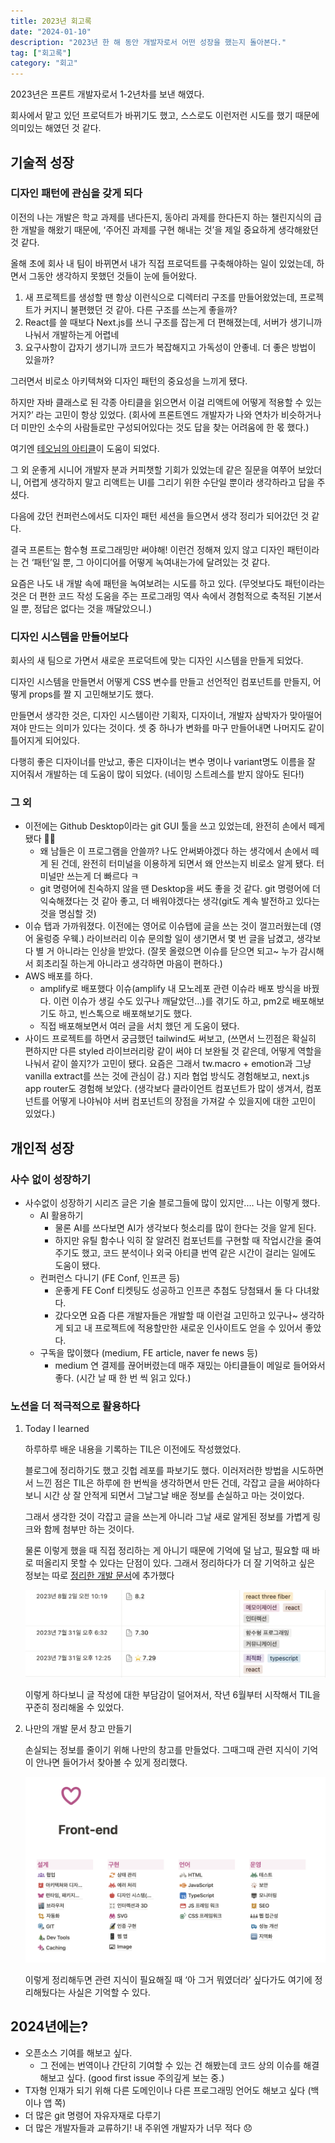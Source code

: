 ```yaml
---
title: 2023년 회고록
date: "2024-01-10"
description: "2023년 한 해 동안 개발자로서 어떤 성장을 했는지 돌아본다."
tag: ["회고록"]
category: "회고"
---
```


2023년은 프론트 개발자로서 1-2년차를 보낸 해였다.

회사에서 맡고 있던 프로덕트가 바뀌기도 했고, 스스로도 이런저런 시도를 했기 때문에 의미있는 해였던 것 같다.

## 기술적 성장

### 디자인 패턴에 관심을 갖게 되다

이전의 나는 개발은 학교 과제를 낸다든지, 동아리 과제를 한다든지 하는 챌린지식의 급한 개발을 해왔기 때문에, ‘주어진 과제를 구현 해내는 것’을 제일 중요하게 생각해왔던 것 같다.

올해 초에 회사 내 팀이 바뀌면서 내가 직접 프로덕트를 구축해야하는 일이 있었는데, 하면서 그동안 생각하지 못했던 것들이 눈에 들어왔다.

1. 새 프로젝트를 생성할 땐 항상 이런식으로 디렉터리 구조를 만들어왔었는데, 프로젝트가 커지니 불편했던 것 같아. 다른 구조를 쓰는게 좋을까?
2. React를 쓸 때보다 Next.js를 쓰니 구조를 잡는게 더 편해졌는데, 서버가 생기니까 나눠서 개발하는게 어렵네
3. 요구사항이 갑자기 생기니까 코드가 복잡해지고 가독성이 안좋네. 더 좋은 방법이 있을까?

그러면서 비로소 아키텍쳐와 디자인 패턴의 중요성을 느끼게 됐다.

하지만 자바 클래스로 된 각종 아티클을 읽으면서 이걸 리액트에 어떻게 적용할 수 있는거지?’ 라는 고민이 항상 있었다. (회사에 프론트엔드 개발자가 나와 연차가 비슷하거나 더 미만인 소수의 사람들로만 구성되어있다는 것도 답을 찾는 어려움에 한 몫 했다.)

여기엔 [테오님의 아티클](https://velog.io/@teo/Javascript에서도-SOLID-원칙이-통할까#1개의-함수는-1개의-역할만-수행하자)이 도움이 되었다.

그 외 운좋게 시니어 개발자 분과 커피챗할 기회가 있었는데 같은 질문을 여쭈어 보았더니, 어렵게 생각하지 말고 리액트는 UI를 그리기 위한 수단일 뿐이라 생각하라고 답을 주셨다.

다음에 갔던 컨퍼런스에서도 디자인 패턴 세션을 들으면서 생각 정리가 되어갔던 것 같다.

결국 프론트는 함수형 프로그래밍만 써야해! 이런건 정해져 있지 않고 디자인 패턴이라는 건 ‘패턴’일 뿐, 그 아이디어를 어떻게 녹여내는가에 달려있는 것 같다.

요즘은 나도 내 개발 속에 패턴을 녹여보려는 시도를 하고 있다. (무엇보다도 패턴이라는 것은 더 편한 코드 작성 도움을 주는 프로그래밍 역사 속에서 경험적으로 축적된 기본서일 뿐, 정답은 없다는 것을 깨달았으니.)

### 디자인 시스템을 만들어보다

회사의 새 팀으로 가면서 새로운 프로덕트에 맞는 디자인 시스템을 만들게 되었다.

디자인 시스템을 만들면서 어떻게 CSS 변수를 만들고 선언적인 컴포넌트를 만들지, 어떻게 props를 짤 지 고민해보기도 했다.

만들면서 생각한 것은, 디자인 시스템이란 기획자, 디자이너, 개발자 삼박자가 맞아떨어져야 만드는 의미가 있다는 것이다. 셋 중 하나가 변화를 마구 만들어내면 나머지도 같이 틀어지게 되어있다.

다행히 좋은 디자이너를 만났고, 좋은 디자이너는 변수 명이나 variant명도 이름을 잘 지어줘서 개발하는 데 도움이 많이 되었다. (네이밍 스트레스를 받지 않아도 된다!)

### 그 외

- 이전에는 Github Desktop이라는 git GUI 툴을 쓰고 있었는데, 완전히 손에서 떼게 됐다 **🥳🎉**
  - 왜 남들은 이 프로그램을 안쓸까? 나도 안써봐야겠다 하는 생각에서 손에서 떼게 된 건데, 완전히 터미널을 이용하게 되면서 왜 안쓰는지 비로소 알게 됐다. 터미널만 쓰는게 더 빠르다 ㅋ
  - git 명령어에 친숙하지 않을 땐 Desktop을 써도 좋을 것 같다. git 명령어에 더 익숙해졌다는 것 같아 좋고, 더 배워야겠다는 생각(git도 계속 발전하고 있다는 것을 명심할 것)
- 이슈 탭과 가까워졌다. 이전에는 영어로 이슈탭에 글을 쓰는 것이 껄끄러웠는데 (영어 울렁증 우웩.) 라이브러리 이슈 문의할 일이 생기면서 몇 번 글을 남겼고, 생각보다 별 거 아니라는 인상을 받았다. (잘못 올렸으면 이슈를 닫으면 되고~ 누가 감시해서 회초리질 하는게 아니라고 생각하면 마음이 편하다.)
- AWS 배포를 하다.
  - amplify로 배포했다 이슈(amplify 내 모노레포 관련 이슈라 배포 방식을 바꿨다. 이런 이슈가 생길 수도 있구나 깨달았던…)를 겪기도 하고, pm2로 배포해보기도 하고, 빈스톡으로 배포해보기도 했다.
  - 직접 배포해보면서 여러 글을 서치 했던 게 도움이 됐다.
- 사이드 프로젝트를 하면서 궁금했던 tailwind도 써보고, (쓰면서 느낀점은 확실히 편하지만 다른 styled 라이브러리랑 같이 써야 더 보완될 것 같은데, 어떻게 역할을 나눠서 같이 쓸지?가 고민이 됐다. 요즘은 그래서 tw.macro + emotion과 그냥 vanilla extract를 쓰는 것에 관심이 감.) 지라 협업 방식도 경험해보고, next.js app router도 경험해 보았다. (생각보다 클라이언트 컴포넌트가 많이 생겨서, 컴포넌트를 어떻게 나야눠야 서버 컴포넌트의 장점을 가져갈 수 있을지에 대한 고민이 있었다.)

## 개인적 성장

### 사수 없이 성장하기

- 사수없이 성장하기 시리즈 글은 기술 블로그들에 많이 있지만.… 나는 이렇게 했다.
  - AI 활용하기
    - 물론 AI를 쓰다보면 AI가 생각보다 헛소리를 많이 한다는 것을 알게 된다.
    - 하지만 유틸 함수나 익히 잘 알려진 컴포넌트를 구현할 때 작업시간을 줄여주기도 했고, 코드 분석이나 외국 아티클 번역 같은 시간이 걸리는 일에도 도움이 됐다.
  - 컨퍼런스 다니기 (FE Conf, 인프콘 등)
    - 운좋게 FE Conf 티켓팅도 성공하고 인프콘 추첨도 당첨돼서 둘 다 다녀왔다.
    - 갔다오면 요즘 다른 개발자들은 개발할 때 이런걸 고민하고 있구나~ 생각하게 되고 내 프로젝트에 적용할만한 새로운 인사이트도 얻을 수 있어서 좋았다.
  - 구독을 많이했다 (medium, FE article, naver fe news 등)
    - medium 연 결제를 끊어버렸는데 매주 재밌는 아티클들이 메일로 들어와서 좋다. (시간 날 때 한 번 씩 읽고 있다.)

### 노션을 더 적극적으로 활용하다

1. Today I learned

   하루하루 배운 내용을 기록하는 TIL은 이전에도 작성했었다.

   블로그에 정리하기도 했고 깃헙 레포를 파보기도 했다. 이러저러한 방법을 시도하면서 느낀 점은 TIL은 하루에 한 번씩을 생각하면서 만든 건데, 각잡고 글을 써야하다보니 시간 상 잘 안적게 되면서 그날그날 배운 정보를 손실하고 마는 것이었다.

   그래서 생각한 것이 각잡고 글을 쓰는게 아니라 그날 새로 알게된 정보를 가볍게 링크와 함께 첨부만 하는 것이다.

   물론 이렇게 했을 때 직접 정리하는 게 아니기 때문에 기억에 덜 남고, 필요할 때 바로 떠올리지 못할 수 있다는 단점이 있다. 그래서 정리하다가 더 잘 기억하고 싶은 정보는 따로 [정리한 개발 문서](https://www.notion.so/2023-cbc5c09fd24c42ffbda5b971cacabee2?pvs=21)에 추가했다

   ![Today I learned 문서](./1.png)

   이렇게 하다보니 글 작성에 대한 부담감이 덜어져서, 작년 6월부터 시작해서 TIL을 꾸준히 정리해올 수 있었다.

2. 나만의 개발 문서 창고 만들기

   손실되는 정보를 줄이기 위해 나만의 창고를 만들었다. 그때그때 관련 지식이 기억이 안나면 들어가서 찾아볼 수 있게 정리했다.

   ![프론트엔드 문서](./2.png)

   이렇게 정리해두면 관련 지식이 필요해질 때 ‘아 그거 뭐였더라’ 싶다가도 여기에 정리해뒀다는 사실은 기억할 수 있다.

## 2024년에는?

- 오픈소스 기여를 해보고 싶다.
  - 그 전에는 번역이나 간단히 기여할 수 있는 건 해봤는데 코드 상의 이슈를 해결해보고 싶다. (good first issue 주의깊게 보는 중.)
- T자형 인재가 되기 위해 다른 도메인이나 다른 프로그래밍 언어도 해보고 싶다 (백이나 앱 쪽)
- 더 많은 git 명령어 자유자재로 다루기
- 더 많은 개발자들과 교류하기! 내 주위엔 개발자가 너무 적다 😞
